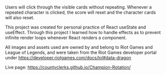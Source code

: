 Users will click through the visible cards without repeating. Whenever a repeated character is clicked, the score will reset and the character cards will also reset.

This project was created for personal practice of React useState and useEffect. Through this project I learned how to handle effects as to prevent infinite render loops whenever React renders a component.


All images and assets used are owned by and belong to Riot Games and League of Legends, and were taken from the Riot Games developer portal under https://developer.riotgames.com/docs/lol#data-dragon

Live page: https://countyclerks.github.io/Champion-Rotation/
